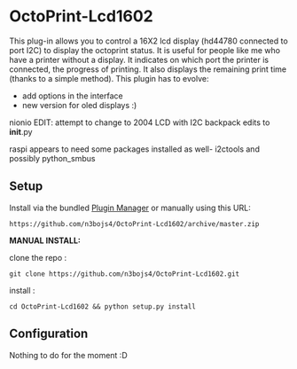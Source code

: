 # OctoPrint-Lcd1602

This plug-in allows you to control a 16X2 lcd display (hd44780 connected to port I2C) to display the octoprint status. It is useful for people like me who have a printer without a display.
It indicates on which port the printer is connected, the progress of printing. It also displays the remaining print time (thanks to a simple method).
This plugin has to evolve:
- add options in the interface
- new version for oled displays :)

nionio EDIT: attempt to change to 2004 LCD with I2C backpack
edits to __init__.py 

raspi appears to need some packages installed as well- i2ctools and possibly python_smbus
## Setup

Install via the bundled [Plugin Manager](https://github.com/foosel/OctoPrint/wiki/Plugin:-Plugin-Manager)
or manually using this URL:

    https://github.com/n3bojs4/OctoPrint-Lcd1602/archive/master.zip

**MANUAL INSTALL:** 

clone the repo :

`git clone https://github.com/n3bojs4/OctoPrint-Lcd1602.git  `

install :

`cd OctoPrint-Lcd1602 && python setup.py install`

## Configuration

Nothing to do for the moment :D
